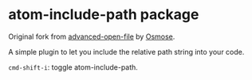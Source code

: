 # atom-include-path package

Original fork from [advanced-open-file](https://github.com/Osmose/advanced-open-file) by [Osmose](https://github.com/Osmose/).

A simple plugin to let you include the relative path string into your code.

`cmd-shift-i`: toggle atom-include-path.
